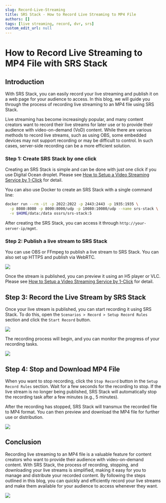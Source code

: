 ```yaml
---
slug: Record-Live-Streaming
title: SRS Stack - How to Record Live Streaming to MP4 File
authors: []
tags: [live streaming, record, dvr, srs]
custom_edit_url: null
---
```


# How to Record Live Streaming to MP4 File with SRS Stack

## Introduction

With SRS Stack, you can easily record your live streaming and publish it on a web page for your audience 
to access. In this blog, we will guide you through the process of recording live streaming to an MP4 file 
using SRS Stack.

<!--truncate-->

Live streaming has become increasingly popular, and many content creators want to record their live streams 
for later use or to provide their audience with video-on-demand (VoD) content. While there are various 
methods to record live streams, such as using OBS, some embedded devices may not support recording or 
may be difficult to control. In such cases, server-side recording can be a more efficient solution. 

### Step 1: Create SRS Stack by one click

Creating an SRS Stack is simple and can be done with just one click if you use Digital Ocean droplet.
Please see [How to Setup a Video Streaming Service by 1-Click](./2022-04-09-SRS-Stack-Tutorial.md) for detail.

You can also use Docker to create an SRS Stack with a single command line:

```bash
docker run --rm -it -p 2022:2022 -p 2443:2443 -p 1935:1935 \
  -p 8080:8080 -p 8000:8000/udp -p 10080:10080/udp --name srs-stack \
  -v $HOME/data:/data ossrs/srs-stack:5
```

After creating the SRS Stack, you can access it through `http://your-server-ip/mgmt`.

### Step 2: Publish a live stream to SRS Stack

You can use OBS or FFmpeg to publish a live stream to SRS Stack. You can also set up HTTPS and publish via WebRTC.

![](/img/blog-2022-04-09-01.png)

Once the stream is published, you can preview it using an H5 player or VLC.
Please see [How to Setup a Video Streaming Service by 1-Click](./2022-04-09-SRS-Stack-Tutorial.md) for detail.

## Step 3: Record the Live Stream by SRS Stack

Once your live stream is published, you can start recording it using SRS Stack. To do this, open the 
`Scenarios > Record > Setup Record Rules` section and click the `Start Record` button. 

![](/img/blog-2023-09-10-01.png)

The recording process will begin, and you can monitor the progress of your recording tasks.

![](/img/blog-2023-09-10-02.png)

## Step 4: Stop and Download MP4 File

When you want to stop recording, click the `Stop Record` button in the `Setup Record Rules` section. Wait for
a few seconds for the recording to stop. If the live stream is no longer being published, SRS Stack will 
automatically stop the recording task after a few minutes (e.g., 5 minutes).

After the recording has stopped, SRS Stack will transmux the recorded file to MP4 format. You can then preview 
and download the MP4 file for further use or distribution.

![](/img/blog-2023-09-10-03.png)

## Conclusion

Recording live streaming to an MP4 file is a valuable feature for content creators who want to provide 
their audience with video-on-demand content. With SRS Stack, the process of recording, stopping, and 
downloading your live streams is simplified, making it easy for you to manage and distribute your recorded 
content. By following the steps outlined in this blog, you can quickly and efficiently record your live 
streams and make them available for your audience to access whenever they want.

![](https://ossrs.net/gif/v1/sls.gif?site=ossrs.io&path=/lts/blog-en/2023-09-10-Record-Live-Streaming)
